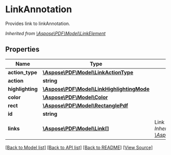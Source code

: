 # LinkAnnotation
Provides link to linkAnnotation.

*Inherited from [\Aspose\PDF\Model\LinkElement](LinkElement.md)*
## Properties
Name | Type | Description | Notes
------------ | ------------- | ------------- | -------------
**action_type** | [**\Aspose\PDF\Model\LinkActionType**](LinkActionType.md) |  | 
**action** | **string** |  | 
**highlighting** | [**\Aspose\PDF\Model\LinkHighlightingMode**](LinkHighlightingMode.md) |  | 
**color** | [**\Aspose\PDF\Model\Color**](Color.md) |  | [optional]
**rect** | [**\Aspose\PDF\Model\RectanglePdf**](RectanglePdf.md) |  | 
**id** | **string** |  | [optional]
**links** | [**\Aspose\PDF\Model\Link[]**](Link.md) | Link to the document.<br />*Inherited from [\Aspose\PDF\Model\LinkElement](LinkElement.md)* | [optional]

[[Back to Model list]](../README.md#documentation-for-models) [[Back to API list]](../README.md#documentation-for-api-endpoints) [[Back to README]](../README.md) [[View Source]](../src/Aspose/PDF/Model/LinkAnnotation.php)

